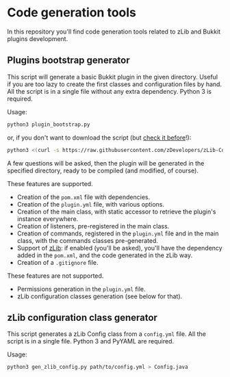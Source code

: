 # Code generation tools

In this repository you'll find code generation tools related to zLib and Bukkit plugins development.

## Plugins bootstrap generator

This script will generate a basic Bukkit plugin in the given directory. Useful if you are too lazy to create the first classes and configuration files by hand.  
All the script is in a single file without any extra dependency. Python 3 is required.

Usage:
```bash
python3 plugin_bootstrap.py
```

or, if you don't want to download the script (but [check it before](https://raw.githubusercontent.com/zDevelopers/zLib-CodeGen-Utils/master/plugin_bootstrap.py)!):
```bash
python3 <(curl -s https://raw.githubusercontent.com/zDevelopers/zLib-CodeGen-Utils/master/plugin_bootstrap.py)
```

A few questions will be asked, then the plugin will be generated in the specified directory, ready to be compiled (and modified, of course).

These features are supported.

- Creation of the `pom.xml` file with dependencies.
- Creation of the `plugin.yml` file, with various options.
- Creation of the main class, with static accessor to retrieve the plugin's instance everywhere.
- Creation of listeners, pre-registered in the main class.
- Creation of commands, registered in the `plugin.yml` file and in the main class, with the commands classes pre-generated.
- Support of [zLib](https://github.com/zDevelopers/zLib): if enabled (you'll be asked), you'll have the dependency added in the `pom.xml`, and the code generated in the zLib way.
- Creation of a `.gitignore` file.

These features are not supported.

- Permissions generation in the `plugin.yml` file.
- zLib configuration classes generation (see below for that).


## zLib configuration class generator

This script generates a zLib Config class from a `config.yml` file.
All the script is in a single file. Python 3 and PyYAML are required.

Usage:

```bash
python3 gen_zlib_config.py path/to/config.yml > Config.java
```
